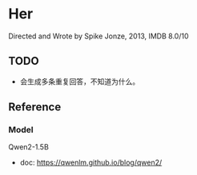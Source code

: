 <!--
 * @Author: Riceball chenlei9691@gmail.com
 * @Date: 2024-07-03 23:00:44
 * @LastEditors: Riceball chenlei9691@gmail.com
 * @LastEditTime: 2024-07-04 00:58:37
 * @FilePath: /home/Code/Her/README.md
 * @Description: Design Doc of Project
 * 
 * Copyright (c) 2024 by ${chenlei9691@gmail.com}, All Rights Reserved. 
-->
# Her
Directed and Wrote by Spike Jonze, 2013, IMDB 8.0/10

## TODO
- 会生成多条重复回答，不知道为什么。

## Reference
### Model
Qwen2-1.5B
- doc: https://qwenlm.github.io/blog/qwen2/
